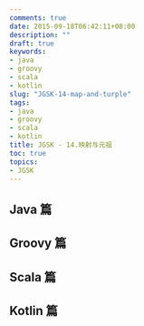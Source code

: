 ```yaml
---
comments: true
date: 2015-09-18T06:42:11+08:00
description: ""
draft: true
keywords:
- java
- groovy
- scala
- kotlin
slug: "JGSK-14-map-and-turple"
tags:
- java
- groovy
- scala
- kotlin
title: JGSK - 14.映射与元祖
toc: true
topics:
- JGSK
---
```




## Java 篇

## Groovy 篇

## Scala 篇

## Kotlin 篇
